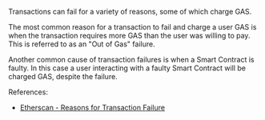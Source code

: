 Transactions can fail for a variety of reasons, some of which charge GAS.

The most common reason for a transaction to fail and charge a user GAS is
when the transaction requires more GAS than the user was willing to pay. This is
referred to as an "Out of Gas" failure.

Another common cause of transaction failures is when a Smart Contract is faulty.
In this case a user interacting with a faulty Smart Contract will be charged GAS,
despite the failure.

References:
-   [Etherscan - Reasons for Transaction Failure](https://info.etherscan.com/reason-for-failed-transaction/)
